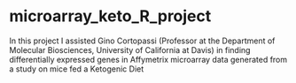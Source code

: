 # microarray_keto_R_project
In this project I assisted Gino Cortopassi (Professor at the Department of Molecular Biosciences, University of California at Davis) in finding differentially expressed genes in Affymetrix microarray data generated from a study on mice fed a Ketogenic Diet 
  
